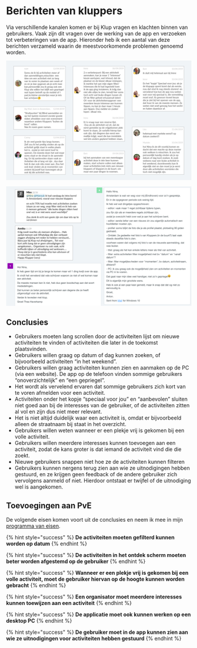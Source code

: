 # Berichten van kluppers

Via verschillende kanalen komen er bij Klup vragen en klachten binnen van gebruikers. Vaak zijn dit vragen over de werking van de app en verzoeken tot verbeteringen van de app. Hieronder heb ik een aantal van deze berichten verzameld waarin de meestvoorkomende problemen genoemd worden.

![](../../.gitbook/assets/klachten-van-kluppers-1%20%281%29.png)

![](../../.gitbook/assets/klachten-van-kluppers-2.png)

## Conclusies

* Gebruikers moeten lang scrollen door de activiteiten lijst om nieuwe activiteiten te vinden of activiteiten die later in de toekomst plaatsvinden.
* Gebruikers willen graag op datum of dag kunnen zoeken, of bijvoorbeeld activiteiten “in het weekend”.
* Gebruikers willen graag activiteiten kunnen zien en aanmaken op de PC \(via een website\). De app op de telefoon vinden sommige gebruikers “onoverzichtelijk” en “een gepriegel”.
* Het wordt als vervelend ervaren dat sommige gebruikers zich kort van te voren afmelden voor een activiteit.
* Activiteiten onder het kopje “speciaal voor jou” en “aanbevolen” sluiten niet goed aan bij de interesses van de gebruiker, of de activiteiten zitten al vol en zijn dus niet meer relevant.
* Het is niet altijd duidelijk waar een activiteit is, omdat er bijvoorbeeld alleen de straatnaam bij staat in het overzicht.
* Gebruikers willen weten wanneer er een plekje vrij is gekomen bij een volle activiteit.
* Gebruikers willen meerdere interesses kunnen toevoegen aan een activiteit, zodat de kans groter is dat iemand de activiteit vind die die zoekt.
* Nieuwe gebruikers snappen niet hoe ze de activiteiten kunnen filteren
* Gebruikers kunnen nergens terug zien aan wie ze uitnodigingen hebben gestuurd, en ze krijgen geen feedback of de andere gebruiker zich vervolgens aanmeld of niet. Hierdoor ontstaat er twijfel of de uitnodiging wel is aangekomen.

## Toevoegingen aan PvE

De volgende eisen komen voort uit de conclusies en neem ik mee in mijn [programma van eisen](../programma-van-eisen.md).

{% hint style="success" %}
**De activiteiten moeten gefilterd kunnen worden op datum**
{% endhint %}

{% hint style="success" %}
**De activiteiten in het ontdek scherm moeten beter worden afgestemd op de gebruiker**
{% endhint %}

{% hint style="success" %}
**Wanneer er een plekje vrij is gekomen bij een volle activiteit, moet de gebruiker hiervan op de hoogte kunnen worden gebracht**
{% endhint %}

{% hint style="success" %}
**Een organisator moet meerdere interesses kunnen toewijzen aan een activiteit**
{% endhint %}

{% hint style="success" %}
**De applicatie moet ook kunnen werken op een desktop PC**
{% endhint %}

{% hint style="success" %}
**De gebruiker moet in de app kunnen zien aan wie ze uitnodigingen voor activiteiten hebben gestuurd**
{% endhint %}

